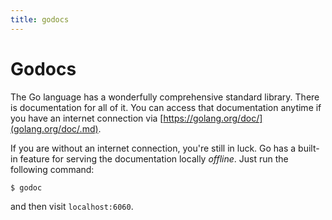 ```yaml
---
title: godocs
---
```


# Godocs

The Go language has a wonderfully comprehensive standard library. There
is documentation for all of it. You can access that documentation
anytime if you have an internet connection via
[https://golang.org/doc/](golang.org/doc/.md).

If you are without an internet connection, you\'re still in luck. Go has
a built-in feature for serving the documentation locally _offline_. Just
run the following command:

    $ godoc

and then visit `localhost:6060`.
